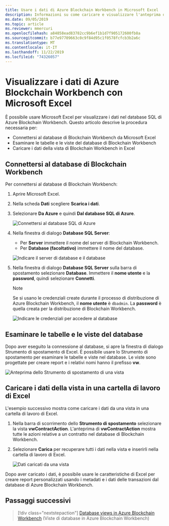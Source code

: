 ```yaml
---
title: Usare i dati di Azure Blockchain Workbench in Microsoft Excel
description: Informazioni su come caricare e visualizzare l'anteprima dei dati del database SQL di Azure blockchain Workbench in Microsoft Excel.
ms.date: 09/05/2019
ms.topic: article
ms.reviewer: mmercuri
ms.openlocfilehash: a84858ead83782cc9b6ef1b1d7f905172600fb8a
ms.sourcegitcommit: b77e97709663c0c9f84d95c1f0578fcfcb3b2a6c
ms.translationtype: MT
ms.contentlocale: it-IT
ms.lasthandoff: 11/22/2019
ms.locfileid: "74326057"
---
```

# <a name="view-azure-blockchain-workbench-data-with-microsoft-excel"></a>Visualizzare i dati di Azure Blockchain Workbench con Microsoft Excel

È possibile usare Microsoft Excel per visualizzare i dati nel database SQL di Azure Blockchain Workbench. Questo articolo descrive la procedura necessaria per:

* Connettersi al database di Blockchain Workbench da Microsoft Excel
* Esaminare le tabelle e le viste del database di Blockchain Workbench
* Caricare i dati della vista di Blockchain Workbench in Excel

## <a name="connect-to-the-blockchain-workbench-database"></a>Connettersi al database di Blockchain Workbench

Per connettersi al database di Blockchain Workbench:

1. Aprire Microsoft Excel.
2. Nella scheda **Dati** scegliere **Scarica i dati**.
3. Selezionare **Da Azure** e quindi **Dal database SQL di Azure**.

   ![Connettersi al database SQL di Azure](./media/data-excel/connect-sql-db.png)

4. Nella finestra di dialogo **Database SQL Server**:

    * Per **Server** immettere il nome del server di Blockchain Workbench.
    * Per **Database (facoltativo)** immettere il nome del database.

   ![Indicare il server di database e il database](./media/data-excel/provide-server-db.png)

5. Nella finestra di dialogo **Database SQL Server** sulla barra di spostamento selezionare **Database**. Immettere il **nome utente** e la **password**, quindi selezionare **Connetti**.

    > [!NOTE]
    > Se si usano le credenziali create durante il processo di distribuzione di Azure Blockchain Workbench, il **nome utente** è `dbadmin`. La **password** è quella creata per la distribuzione di Blockchain Workbench.
    
   ![Indicare le credenziali per accedere al database](./media/data-excel/provide-credentials.png)

## <a name="look-at-database-tables-and-views"></a>Esaminare le tabelle e le viste del database

Dopo aver eseguito la connessione al database, si apre la finestra di dialogo Strumento di spostamento di Excel. È possibile usare lo Strumento di spostamento per esaminare le tabelle e viste nel database. Le viste sono progettate per creare report e i relativi nomi hanno il prefisso **vw**.

   ![Anteprima dello Strumento di spostamento di una vista](./media/data-excel/excel-navigator.png)

## <a name="load-view-data-into-an-excel-workbook"></a>Caricare i dati della vista in una cartella di lavoro di Excel

L'esempio successivo mostra come caricare i dati da una vista in una cartella di lavoro di Excel.

1. Nella barra di scorrimento dello **Strumento di spostamento** selezionare la vista **vwContractAction**. L'anteprima di **vwContractAction** mostra tutte le azioni relative a un contratto nel database di Blockchain Workbench.
2. Selezionare **Carica** per recuperare tutti i dati nella vista e inserirli nella cartella di lavoro di Excel.

   ![Dati caricati da una vista](./media/data-excel/view-data.png)

Dopo aver caricato i dati, è possibile usare le caratteristiche di Excel per creare report personalizzati usando i metadati e i dati delle transazioni dal database di Azure Blockchain Workbench.

## <a name="next-steps"></a>Passaggi successivi

> [!div class="nextstepaction"]
> [Database views in Azure Blockchain Workbench](database-views.md) (Viste di database in Azure Blockchain Workbench)
